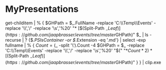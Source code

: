 # MyPresentations
get-childitem | % {
    $GHPath = $_.FullName -replace 'C:\\Temp\\Events' -replace '\\','/' -replace '\s','%20'
    "* [$(Split-Path $_ -Leaf)](https://github.com/jaapbrasser/events/tree/master$GHPath)"
    $_ | ls -recurse | ? {$_.PSIsContainer -or $_.Extension -eq '.md'} | select -exp fullname | % {
        $Count = ($_ -split '\\').Count -4
        $GHPath = $_ -replace 'C:\\Temp\\Events' -replace '\\','/' -replace '\s','%20'
        "$(" "*$Count*2)* [$(Split-Path $_ -Leaf)](https://github.com/jaapbrasser/events/tree/master$GHPath)"
    }
} | clip.exe
